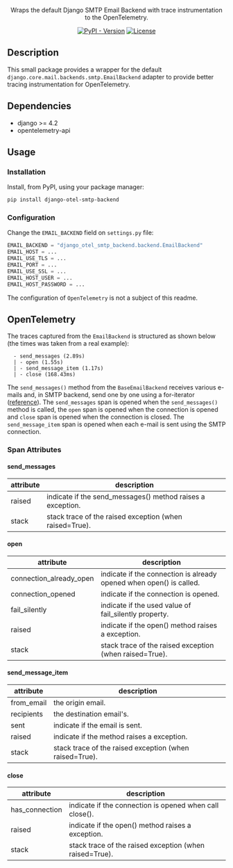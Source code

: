 <p align="center">
  Wraps the default Django SMTP Email Backend with trace instrumentation to the OpenTelemetry.
</p>

<p align="center">
<a href="https://pypi.org/project/django-otel-smtp-backend/" target="_blank"><img alt="PyPI - Version" src="https://img.shields.io/pypi/v/django-otel-smtp-backend"/></a>
<a href="https://github.com/inventare/django-otel-smtp-backend/blob/main/LICENSE"><img alt="License" src="https://img.shields.io/github/license/inventare/django-otel-smtp-backend"/></a>
</p>

## Description

This small package provides a wrapper for the default `django.core.mail.backends.smtp.EmailBackend` adapter to provide better tracing instrumentation for OpenTelemetry.

## Dependencies

- django >= 4.2
- opentelemetry-api

## Usage

### Installation

Install, from PyPI, using your package manager:

```sh
pip install django-otel-smtp-backend
```

### Configuration

Change the `EMAIL_BACKEND` field on `settings.py` file:

```python
EMAIL_BACKEND = "django_otel_smtp_backend.backend.EmailBackend"
EMAIL_HOST = ...
EMAIL_USE_TLS = ...
EMAIL_PORT = ...
EMAIL_USE_SSL = ...
EMAIL_HOST_USER = ...
EMAIL_HOST_PASSWORD = ...
```

The configuration of `OpenTelemetry` is not a subject of this readme.

## OpenTelemetry

The traces captured from the `EmailBackend` is structured as shown below (the times was taken from a real example):

```
  - send_messages (2.89s)
  | - open (1.55s)
  | - send_message_item (1.17s)
  | - close (168.43ms)
```

The `send_messages()` method from the `BaseEmailBackend` receives various e-mails and, in SMTP backend, send one by one using a for-iterator ([reference](https://github.com/django/django/blob/main/django/core/mail/backends/smtp.py#L120)). The `send_messages` span is opened when the `send_messages()` method is called, the `open` span is opened when the connection is opened and `close` span is opened when the connection is closed. The `send_message_item` span is opened when each e-mail is sent using the SMTP connection.

### Span Attributes

#### send_messages

| attribute         | description                                                |
| ----------------- | ---------------------------------------------------------- |
| raised            | indicate if the send_messages() method raises a exception. |
| stack             | stack trace of the raised exception (when raised=True).    |

#### open

| attribute               | description                                                         |
| ----------------------- | ------------------------------------------------------------------- |
| connection_already_open | indicate if the connection is already opened when open() is called. |
| connection_opened       | indicate if the connection is opened.                               |
| fail_silently           | indicate if the used value of fail_silently property.               |
| raised                  | indicate if the open() method raises a exception.                   |
| stack                   | stack trace of the raised exception (when raised=True).             |

#### send_message_item

| attribute               | description                                                         |
| ----------------------- | ------------------------------------------------------------------- |
| from_email              | the origin email.                                                   |
| recipients              | the destination email's.                                            |
| sent                    | indicate if the email is sent.                                      |
| raised                  | indicate if the method raises a exception.                          |
| stack                   | stack trace of the raised exception (when raised=True).             |

#### close

| attribute               | description                                                         |
| ----------------------- | ------------------------------------------------------------------- |
| has_connection          | indicate if the connection is opened when call close().             |
| raised                  | indicate if the open() method raises a exception.                   |
| stack                   | stack trace of the raised exception (when raised=True).             |


